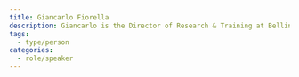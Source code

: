 ```yaml
---
title: Giancarlo Fiorella
description: Giancarlo is the Director of Research & Training at Bellingcat, a non-profit organization that works with open source data to investigate war crimes and other types of wrongdoing. He is also an Assistant Professor at Utrecht University's Global Justice Investigations Lab, and holds a PhD from the University of Toronto's Centre for Criminology & Sociolegal Studies.
tags:
  - type/person
categories:
  - role/speaker
---
```


